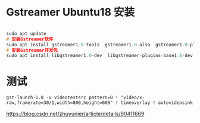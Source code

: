 # Gstreamer Ubuntu18 安装

``` c++

sudo apt update
# 安装Gstreamer软件
sudo apt install gstreamer1.0-tools  gstreamer1.0-alsa  gstreamer1.0-plugins-base  gstreamer1.0-plugins-good  gstreamer1.0-plugins-bad  gstreamer1.0-plugins-ugly  gstreamer1.0-libav  gtk-doc-tools -y
# 安装Gstreamer开发包
sudo apt install libgstreamer1.0-dev  libgstreamer-plugins-base1.0-dev  libgstreamer-plugins-good1.0-dev  libgstreamer-plugins-bad1.0-dev  libgstrtspserver-1.0-dev -y

```

# 测试

``` shell 
gst-launch-1.0 -v videotestsrc pattern=0 ! "video/x-raw,framerate=30/1,width=800,height=600" ! timeoverlay ! autovideosink

```

https://blog.csdn.net/zhuyunier/article/details/90411669
